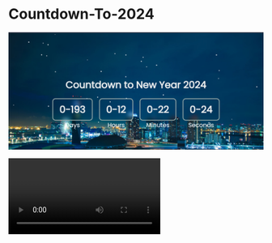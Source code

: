 # Countdown-To-2024

<p align="center" ><img  src = "image/S1.png?raw=true" width = 1000px></p>


<video src="image/V1.mp4?" controls loop autoplay >
